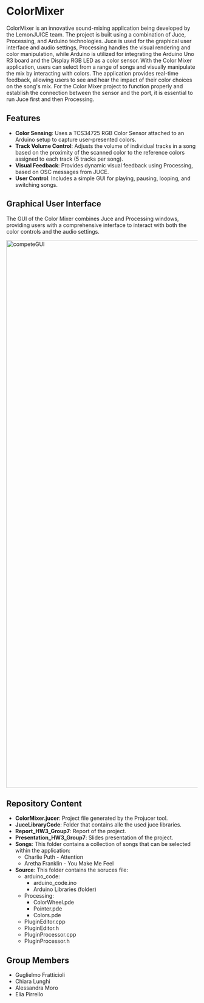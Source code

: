 # ColorMixer

ColorMixer is an innovative sound-mixing application being developed by the LemonJUICE team. 
The project is built using a combination of Juce, Processing, and Arduino technologies. Juce is used for the graphical user interface and audio settings, Processing handles the visual rendering and color manipulation, while Arduino is utilized for integrating the Arduino Uno R3 board and the Display RGB LED as a color sensor. 
With the Color Mixer application, users can select from a range of songs and visually manipulate the mix by interacting with colors. The application provides real-time feedback, allowing users to see and hear the impact of their color choices on the song's mix.
For the Color Mixer project to function properly and establish the connection between the sensor and the port, it is essential to run Juce first and then Processing.

## Features

- **Color Sensing**: Uses a TCS34725 RGB Color Sensor attached to an Arduino setup to capture user-presented colors.
- **Track Volume Control**: Adjusts the volume of individual tracks in a song based on the proximity of the scanned color to the reference colors assigned to each track (5 tracks per song).
- **Visual Feedback**: Provides dynamic visual feedback using Processing, based on OSC messages from JUCE.
- **User Control**: Includes a simple GUI for playing, pausing, looping, and switching songs.

## Graphical User Interface

The GUI of the Color Mixer combines Juce and Processing windows, providing users with a comprehensive interface to interact with both the color controls and the audio settings.  

<img width="1440" alt="competeGUI" src="https://github.com/ale-moro/ColorMixer/assets/79703541/a9b48d8f-bf7c-4c5f-8217-2feee33c40ee">

## Repository Content

- **ColorMixer.jucer**: Project file generated by the Projucer tool.
- **JuceLibraryCode**: Folder that contains alle the used juce libraries.
- **Report_HW3_Group7**: Report of the project.
- **Presentation_HW3_Group7**: Slides presentation of the project.
- **Songs**: This folder contains a collection of songs that can be selected within the application:
  - Charlie Puth - Attention
  - Aretha Franklin - You Make Me Feel
- **Source**: This folder contains the soruces file:
  - arduino_code: 
    - arduino_code.ino
    - Arduino Libraries (folder)
  - Processing: 
    - ColorWheel.pde
    - Pointer.pde
    - Colors.pde
  - PluginEditor.cpp
  - PluginEditor.h
  - PluginProcessor.cpp
  - PluginProcessor.h
  
  
## Group Members
- Guglielmo Fratticioli
- Chiara Lunghi
- Alessandra Moro
- Elia Pirrello
